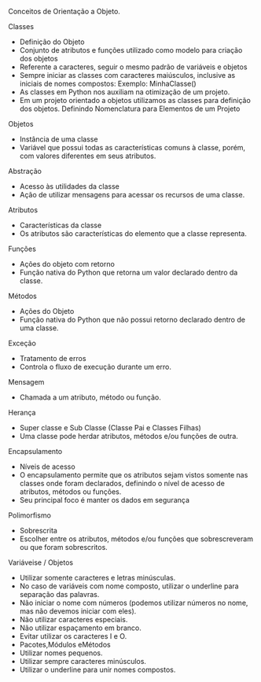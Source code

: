 Conceitos de Orientação a Objeto.

Classes
- Definição do Objeto
- Conjunto de atributos e funções utilizado como modelo para criação dos objetos
- Referente a caracteres, seguir o mesmo padrão de variáveis e objetos
- Sempre iniciar as classes com caracteres maiúsculos, inclusive as iniciais de nomes compostos: Exemplo: MinhaClasse()
- As classes em Python nos auxiliam na otimização de um projeto.
- Em um projeto orientado a objetos utilizamos as classes para definição dos objetos. Definindo Nomenclatura para Elementos de um Projeto

Objetos 
- Instância de uma classe
- Variável que possui todas as características comuns à classe, porém, com valores diferentes em seus atributos.

Abstração
- Acesso às utilidades da classe
- Ação de utilizar mensagens para acessar os recursos de uma classe.

Atributos
- Características da classe
- Os atributos são características do elemento que a classe representa.

Funções
- Ações do objeto com retorno
- Função nativa do Python que retorna um valor declarado dentro da classe.

Métodos
- Ações do Objeto
- Função nativa do Python que não possui retorno declarado dentro de uma classe.

Exceção
- Tratamento de erros
- Controla o fluxo de execução durante um erro.

Mensagem
- Chamada a um atributo, método ou função.

Herança
- Super classe e Sub Classe (Classe Pai e Classes Filhas)
- Uma classe pode herdar atributos, métodos e/ou funções de outra.

Encapsulamento
- Níveis de acesso
- O encapsulamento permite que os atributos sejam vistos somente nas classes onde foram declarados, definindo o nível de acesso de atributos, métodos ou funções.
- Seu principal foco é manter os dados em segurança 

Polimorfismo
- Sobrescrita
- Escolher entre os atributos, métodos e/ou funções que sobrescreveram ou que foram sobrescritos.

Variáveise / Objetos

- Utilizar somente caracteres e letras minúsculas.
- No caso de variáveis com nome composto, utilizar o underline para separação das palavras.
- Não iniciar o nome com números (podemos utilizar números no nome, mas não devemos iniciar com eles).
- Não utilizar caracteres especiais.
- Não utilizar espaçamento em branco.
- Evitar utilizar os caracteres I e O.
- Pacotes,Módulos eMétodos
- Utilizar nomes pequenos.
- Utilizar sempre caracteres minúsculos.
- Utilizar o underline para unir nomes compostos.
